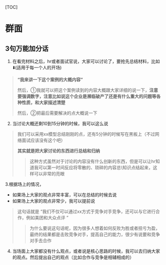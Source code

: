 

[TOC]

# 群面



## 3句万能加分话

1. 在看完材料之后，hr或者面试官说，大家可以讨论了，要抢先总结材料，比如:arrow_down:(适用于每一个人的开场)

> **“我来讲一下这个案例的大概内容”**
>
> 然后，①我就可以把这个案例读到的内容大概跟大家详细的说一下，**注意要强调数字，注意比如说这个企业是濒临破产了还是有什么重大的问题等各种性质，和大家描述清楚**
>
> 然后，②把最后需要解决的点大概说一下

2. 当讨论大概还剩10到15分钟的时候，我可以这么说

> 我们可以采用xx模型总结刚刚的点，还有5分钟的时候写在黑板上（不过网络面试应该没有这个吧）
>
> **其实就是把大家讨论的东西进行总结和归纳**
>
> > 这种方式虽然对于讨论的内容没有什么创新的东西，但是可以让hr知道我可以第一时间反应将零散的、琐碎的内容总\知识点结起来，这样可以非常的亮眼

3.根据场上的情况，

- 如果场上大家的观点非常丰富，可以在总结的时候去说
- 如果场上大家的观点非常少，我可以提前说

> 这句话就是 “我们不仅可以通过xx方式于竞争对手竞争，还可以与它进行合作，例如美团和大众点评 ”
>
> > 为什么要说这句话呢，因为很多人想着如何反败为胜或者扭亏为盈，最终的结果都是击败竞争对手，提高自己的能力，很少有说要和竞争对手去合作



4. 当场面上大家都没有什么观点，或者说是核心思路的时候，我可以去归纳大家的观点。然后提出自己的观点（比如合作与竞争是相辅相成的）